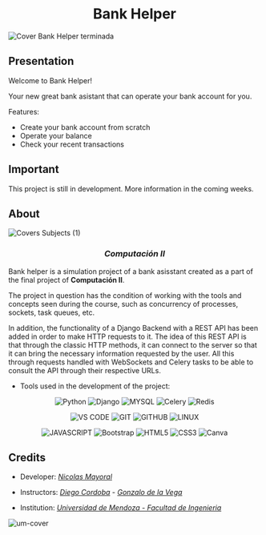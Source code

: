 <h1 align="center"> Bank Helper </h1>

![Cover Bank Helper terminada](https://github.com/NKAmazing/BankHelper/assets/83615373/994244ea-7a2f-4785-8249-449a932fa864)

## Presentation

Welcome to Bank Helper!

Your new great bank asistant that can operate your bank account for you.

Features:

* Create your bank account from scratch
* Operate your balance
* Check your recent transactions

## Important

This project is still in development. More information in the coming weeks.

## About

![Covers Subjects (1)](https://github.com/NKAmazing/BankHelper/assets/83615373/6eda9633-3f17-4e8e-9333-5ad8ef59e104)

<h3 align="center">

*Computación II*
  
</h3>

Bank helper is a simulation project of a bank asisstant created as a part of the final project of __Computación II__. 

The project in question has the condition of working with the tools and concepts seen during the course, such as concurrency of processes, sockets, task queues, etc.

In addition, the functionality of a Django Backend with a REST API has been added in order to make HTTP requests to it. The idea of this REST API is that through the classic HTTP methods, it can connect to the server so that it can bring the necessary information requested by the user. All this through requests handled with WebSockets and Celery tasks to be able to consult the API through their respective URLs.

* Tools used in the development of the project:
<div align="center">

![Python](https://img.shields.io/badge/python-3670A0?style=for-the-badge&logo=python&logoColor=ffdd54) ![Django](https://img.shields.io/badge/Django-092E20?style=for-the-badge&logo=django&logoColor=white) 
![MYSQL](https://img.shields.io/badge/MySQL-02569B?style=for-the-badge&logo=mysql&logoColor=white) ![Celery](https://img.shields.io/badge/Celery-20232A?style=for-the-badge&logo=celery&logoColor=white) ![Redis](https://img.shields.io/badge/redis-%23DD0031.svg?style=for-the-badge&logo=redis&logoColor=white)

![VS CODE](https://img.shields.io/badge/Visual_Studio_Code-0078D4?style=for-the-badge&logo=visual%20studio%20code&logoColor=white) ![GIT](https://img.shields.io/badge/GIT-E44C30?style=for-the-badge&logo=git&logoColor=white) ![GITHUB](https://img.shields.io/badge/GitHub-100000?style=for-the-badge&logo=github&logoColor=white) ![LINUX](https://img.shields.io/badge/Linux-FCC624?style=for-the-badge&logo=linux&logoColor=black)

![JAVASCRIPT](https://img.shields.io/badge/JavaScript-F7DF1E?style=for-the-badge&logo=javascript&logoColor=black) ![Bootstrap](https://img.shields.io/badge/bootstrap-%23563D7C.svg?style=for-the-badge&logo=bootstrap&logoColor=white) ![HTML5](https://img.shields.io/badge/html5-%23E34F26.svg?style=for-the-badge&logo=html5&logoColor=white) ![CSS3](https://img.shields.io/badge/css3-%231572B6.svg?style=for-the-badge&logo=css3&logoColor=white) ![Canva](https://img.shields.io/badge/Canva-%2300C4CC.svg?style=for-the-badge&logo=Canva&logoColor=white)  
  
</div>


## Credits

- Developer: [<i>Nicolas Mayoral</i>](https://github.com/NKAmazing)
- Instructors: [<i>Diego Cordoba</i>](https://github.com/d1cor) - [<i>Gonzalo de la Vega</i>](https://github.com/gonzalo-delavega-um)
  
- Institution: [<i>Universidad de Mendoza - Facultad de Ingenieria</i>](https://um.edu.ar/ingenieria/)

![um-cover](https://user-images.githubusercontent.com/83615373/235419081-c36fcb36-c412-4317-b40a-7cad5e937339.png)

